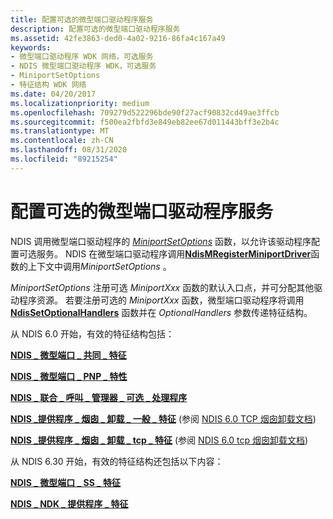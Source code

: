 ```yaml
---
title: 配置可选的微型端口驱动程序服务
description: 配置可选的微型端口驱动程序服务
ms.assetid: 42fe3863-ded0-4a02-9216-86fa4c167a49
keywords:
- 微型端口驱动程序 WDK 网络，可选服务
- NDIS 微型端口驱动程序 WDK，可选服务
- MiniportSetOptions
- 特征结构 WDK 网络
ms.date: 04/20/2017
ms.localizationpriority: medium
ms.openlocfilehash: 709279d522296bde90f27acf90832cd49ae3ffcb
ms.sourcegitcommit: f500ea2fbfd3e849eb82ee67d011443bff3e2b4c
ms.translationtype: MT
ms.contentlocale: zh-CN
ms.lasthandoff: 08/31/2020
ms.locfileid: "89215254"
---
```

# <a name="configuring-optional-miniport-driver-services"></a>配置可选的微型端口驱动程序服务





NDIS 调用微型端口驱动程序的 [*MiniportSetOptions*](/windows-hardware/drivers/ddi/ndis/nc-ndis-set_options) 函数，以允许该驱动程序配置可选服务。 NDIS 在微型端口驱动程序调用[**NdisMRegisterMiniportDriver**](/windows-hardware/drivers/ddi/ndis/nf-ndis-ndismregisterminiportdriver)函数的上下文中调用*MiniportSetOptions* 。

*MiniportSetOptions* 注册可选 *MiniportXxx* 函数的默认入口点，并可分配其他驱动程序资源。 若要注册可选的 *MiniportXxx* 函数，微型端口驱动程序将调用 [**NdisSetOptionalHandlers**](/windows-hardware/drivers/ddi/ndis/nf-ndis-ndissetoptionalhandlers) 函数并在 *OptionalHandlers* 参数传递特征结构。

从 NDIS 6.0 开始，有效的特征结构包括：

[**NDIS \_ 微型端口 \_ 共同 \_ 特征**](/windows-hardware/drivers/ddi/ndis/ns-ndis-_ndis_miniport_co_characteristics)

[**NDIS \_ 微型端口 \_ PNP \_ 特性**](/windows-hardware/drivers/ddi/ndis/ns-ndis-_ndis_miniport_pnp_characteristics)

[**NDIS \_ 联合 \_ 呼叫 \_ 管理器 \_ 可选 \_ 处理程序**](/windows-hardware/drivers/ddi/ndis/ns-ndis-_ndis_co_call_manager_optional_handlers)

[**NDIS \_提供程序 \_ 烟囱 \_ 卸载 \_ 一般 \_ 特征**](/windows-hardware/drivers/ddi/ndischimney/ns-ndischimney-_ndis_provider_chimney_offload_generic_characteristics) (参阅 [NDIS 6.0 TCP 烟囱卸载文档](full-tcp-offload.md)) 

[**NDIS \_提供程序 \_ 烟囱 \_ 卸载 \_ tcp \_ 特征**](/windows-hardware/drivers/ddi/ndischimney/ns-ndischimney-_ndis_provider_chimney_offload_tcp_characteristics) (参阅 [NDIS 6.0 tcp 烟囱卸载文档](full-tcp-offload.md)) 

从 NDIS 6.30 开始，有效的特征结构还包括以下内容：

[**NDIS \_ 微型端口 \_ SS \_ 特征**](/windows-hardware/drivers/ddi/ndis/ns-ndis-_ndis_miniport_ss_characteristics)

[**NDIS \_ NDK \_ 提供程序 \_ 特征**](/windows-hardware/drivers/ddi/ndisndk/ns-ndisndk-_ndis_ndk_provider_characteristics)

 

